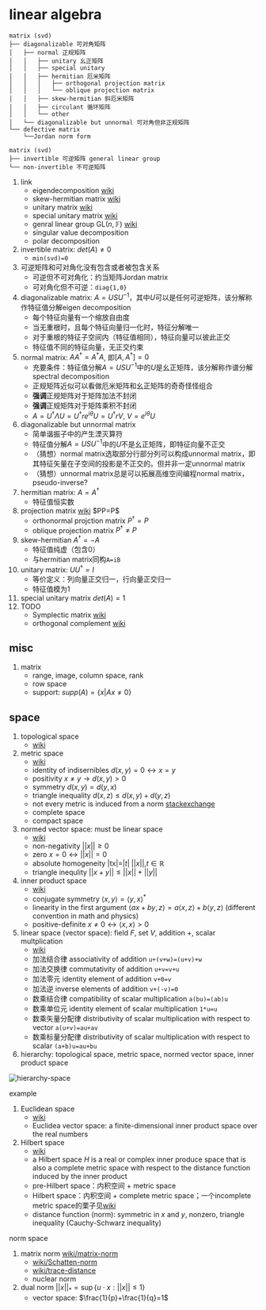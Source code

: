 # linear algebra

```text
matrix (svd)
├── diagonalizable 可对角矩阵
│   ├── normal 正规矩阵
│   │   ├── unitary 幺正矩阵
│   │   ├── special unitary
│   │   ├── hermitian 厄米矩阵
│   │   │   ├── orthogonal projection matrix
│   │   │   └── oblique projection matrix
│   │   ├── skew-hermitian 斜厄米矩阵
│   │   ├── circulant 循环矩阵
│   │   └── other
│   └── diagonalizable but unnormal 可对角但非正规矩阵
└── defective matrix
    └──Jordan norm form

matrix (svd)
├── invertible 可逆矩阵 general linear group
└── non-invertible 不可逆矩阵
```

1. link
   * eigendecomposition [wiki](https://en.wikipedia.org/wiki/Eigendecomposition_of_a_matrix)
   * skew-hermitian matrix [wiki](https://en.wikipedia.org/wiki/Skew-Hermitian_matrix)
   * unitary matrix [wiki](https://en.wikipedia.org/wiki/Unitary_matrix)
   * special unitary matrix [wiki](https://en.wikipedia.org/wiki/Special_unitary_group)
   * genral linear group $\mathrm{GL}(n,\mathbb{F})$ [wiki](https://en.wikipedia.org/wiki/General_linear_group)
   * singular value decomposition
   * polar decomposition
2. invertible matrix: $det(A)\ne 0$
   * `min(svd)=0`
3. 可逆矩阵和可对角化没有包含或者被包含关系
   * 可逆但不可对角化：约当矩阵Jordan matrix
   * 可对角化但不可逆：`diag{1,0}`
4. diagonalizable matrix: $A=USU^{-1}$，其中$U$可以是任何可逆矩阵，该分解称作特征值分解eigen decomposition
   * 每个特征向量有一个缩放自由度
   * 当无重根时，且每个特征向量归一化时，特征分解唯一
   * 对于重根的特征子空间内（特征值相同），特征向量可以彼此正交
   * 特征值不同的特征向量，无正交约束
5. normal matrix: $AA^\dagger=A^\dagger A$, 即$[A,A^\dagger]=0$
   * 充要条件：特征值分解$A=USU^{-1}$中的$U$是幺正矩阵，该分解称作谱分解spectral decomposition
   * 正规矩阵近似可以看做厄米矩阵和幺正矩阵的奇奇怪怪组合
   * **强调**正规矩阵对于矩阵加法不封闭
   * **强调**正规矩阵对于矩阵乘积不封闭
   * $A=U^\dag \Lambda U=U^\dag r e^{i\theta} U=U^\dag r V$, $V=e^{i\theta}U$
6. diagonalizable but unnormal matrix
   * 简单谐振子中的产生湮灭算符
   * 特征值分解$A=USU^{-1}$中的$U$不是幺正矩阵，即特征向量不正交
   * （猜想）normal matrix选取部分行部分列可以构成unnormal matrix，即其特征矢量在子空间的投影是不正交的。但并非一定unnormal matrix
   * （猜想）unnormal matrix总是可以拓展高维空间编程normal matrix，pseudo-inverse?
7. hermitian matrix: $A=A^\dagger$
   * 特征值恒实数
8. projection matrix [wiki](https://en.wikipedia.org/wiki/Projection_(linear_algebra)) $PP=P$
   * orthonormal projction matrix $P^\dagger=P$
   * oblique projection matrix $P^\dagger\ne P$
9. skew-hermitian $A^\dagger=-A$
   * 特征值纯虚（包含0）
   * 与hermitian matrix同构`A=iB`
10. unitary matrix: $UU^\dagger=I$
    * 等价定义：列向量正交归一，行向量正交归一
    * 特征值模为1
11. special unitary matrix $det(A)=1$
12. TODO
    * Symplectic matrix [wiki](https://en.wikipedia.org/wiki/Symplectic_matrix)
    * orthogonal complement [wiki](https://en.wikipedia.org/wiki/Orthogonal_complement)

## misc

1. matrix
   * range, image, column space, rank
   * row space
   * support: $supp(A)=\{x|Ax\ne 0\}$

## space

1. topological space
   * [wiki](https://en.wikipedia.org/wiki/Topological_space)
2. metric space
   * [wiki](https://en.wikipedia.org/wiki/Metric_space)
   * identity of indisernibles $d(x,y)=0\leftrightarrow x=y$
   * positivity $x\ne y\rightarrow d(x,y)> 0$
   * symmetry $d(x,y)=d(y,x)$
   * triangle inequality $d(x,z)\leq d(x,y)+d(y,z)$
   * not every metric is induced from a norm [stackexchange](https://math.stackexchange.com/a/166382)
   * complete space
   * compact space
3. normed vector space: must be linear space
   * [wiki](https://en.wikipedia.org/wiki/Normed_vector_space)
   * non-negativity $||x||\geq 0$
   * zero $x=0\leftrightarrow||x||=0$
   * absolute homogeneity $|$tx$|=|t|\; ||x||, t\in \mathbb{R}$
   * triangle inequlity $||x+y||\leq ||x|| + || y||$
4. inner product space
   * [wiki](https://en.wikipedia.org/wiki/Inner_product_space)
   * conjugate symmetry $\langle x,y\rangle=\langle y,x\rangle^*$
   * linearity in the first argument $\langle ax+by,z\rangle=a\langle x,z\rangle+b\langle y,z\rangle$ (different convention in math and physics)
   * positive-definite $x\ne 0\leftrightarrow \langle x,x\rangle >0$
5. linear space (vector space): field $F$, set $V$, addition $+$, scalar multplication
   * [wiki](https://en.wikipedia.org/wiki/Vector_space)
   * 加法结合律 associativity of addition `u+(v+w)=(u+v)+w`
   * 加法交换律 commutativity of addition `u+v=v+u`
   * 加法零元 identity element of addition `v+0=v`
   * 加法逆 inverse elements of addition `v+(-v)=0`
   * 数乘结合律 compatibility of scalar multiplication `a(bu)=(ab)u`
   * 数乘单位元 identity element of scalar multiplication `1*u=u`
   * 数乘矢量分配律 distributivity of scalar multiplication with respect to vector `a(u+v)=au+av`
   * 数乘标量分配律 distributivity of scalar multiplication with respect to scalar `(a+b)u=au+bu`
6. hierarchy: topological space, metric space, normed vector space, inner product space

![hierarchy-space](https://upload.wikimedia.org/wikipedia/commons/7/74/Mathematical_Spaces.png)

example

1. Euclidean space
   * [wiki](https://en.wikipedia.org/wiki/Euclidean_space)
   * Euclidea vector space: a finite-dimensional inner product space over the real numbers
2. Hilbert space
   * [wiki](https://en.wikipedia.org/wiki/Hilbert_space)
   * a Hilbert space $H$ is a real or complex inner produce space that is also a complete metric space with respect to the distance function induced by the inner product
   * pre-Hilbert space：内积空间 + metric space
   * Hilbert space：内积空间 + complete metric space；一个incomplete metric space的栗子见[wiki](https://en.wikipedia.org/wiki/Inner_product_space#Hilbert_space)
   * distance function (norm): symmetric in $x$ and $y$, nonzero, triangle inequality (Cauchy-Schwarz inequality)

norm space

1. matrix norm [wiki/matrix-norm](https://en.wikipedia.org/wiki/Matrix_norm#Schatten_norms)
   * [wiki/Schatten-norm](https://en.wikipedia.org/wiki/Schatten_norm)
   * [wiki/trace-distance](https://en.wikipedia.org/wiki/Trace_distance)
   * nuclear norm
2. dual norm $||x||_*=\sup\{u\cdot x:||x||\leq 1\}$
   * vector space: $\frac{1}{p}+\frac{1}{q}=1$
